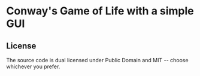 # Conway's Game of Life with a simple GUI



## License

The source code is dual licensed under Public Domain and MIT -- choose whichever you prefer.
